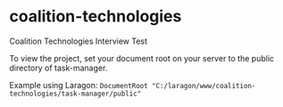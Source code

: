 # coalition-technologies
Coalition Technologies Interview Test

To view the project, set your document root on your server to the public directory of task-manager.

Example using Laragon:
`DocumentRoot "C:/laragon/www/coalition-technologies/task-manager/public"`
